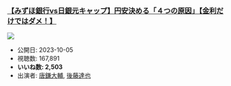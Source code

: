 ### [【みずほ銀行vs日銀元キャップ】円安決める「４つの原因」【金利だけではダメ！】](https://www.youtube.com/watch?v=HpkZbkCwfD4)
[![](https://img.youtube.com/vi/HpkZbkCwfD4/hqdefault.jpg)](https://www.youtube.com/watch?v=HpkZbkCwfD4)
-   公開日: 2023-10-05
-   視聴数: 167,891
-   **いいね数: 2,503**
-   出演者: [唐鎌大輔](/rehacq_fan/people/唐鎌大輔 "wikilink"), [後藤達也](/rehacq_fan/people/後藤達也 "wikilink")

